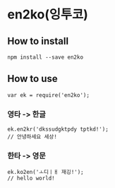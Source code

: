 # en2ko(잉투코)

## How to install
```
npm install --save en2ko
```

## How to use
```
var ek = require('en2ko');
```

### 영타 -> 한글
```
ek.en2kr('dkssudgktpdy tptkd!');
// 안녕하세요 세상!
```

### 한타 -> 영문
```
ek.ko2en('ㅗ디ㅣㅐ 재깅!');
// hello world!
```
